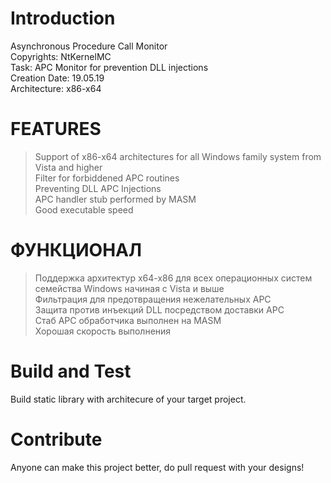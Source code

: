 # Introduction 
Asynchronous Procedure Call Monitor</br>
Copyrights: NtKernelMC</br>
Task: APC Monitor for prevention DLL injections</br>
Creation Date: 19.05.19</br>
Architecture: x86-x64</br>

# FEATURES
> Support of x86-x64 architectures for all Windows family system from Vista and higher</br>
> Filter for forbiddened APC routines</br>
> Preventing DLL APC Injections</br>
> APC handler stub performed by MASM</br>
> Good executable speed</br>
# ФУНКЦИОНАЛ
> Поддержка архитектур х64-х86 для всех операционных систем семейства Windows начиная с Vista и выше</br>
> Фильтрация для предотвращения нежелательных APC</br>
> Защита против инъекций DLL посредством доставки APC</br>
> Стаб APC обработчика выполнен на MASM</br>
> Хорошая скорость выполнения</br>

# Build and Test
Build static library with architecure of your target project.

# Contribute
Anyone can make this project better, do pull request with your designs!
